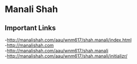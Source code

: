 # Manali Shah

## Important Links

-http://manalishah.com/aau/wnm617/shah.manali/index.html   
-http://manalishah.com  
-http://manalishah.com/aau/wnm617/shah.manali    
-http://manalishah.com/aau/wnm617/shah.manali/initializr/    

